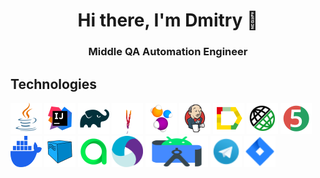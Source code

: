 <h1 align="center">Hi there, I'm Dmitry 👋</h1>
<h3 align="center">Middle QA Automation Engineer</h3>

## Technologies

<p align="left">
<img src="icons/Java.svg" width="50" height="50"  alt="Java"/></a>
<img src="icons/Idea.svg" width="50" height="50"  alt="IDEA"/></a>
<img src="icons/Gradle.svg" width="50" height="50"  alt="Gradle"/></a>
<img src="icons/Maven.svg" width="50" height="50"  alt="Maven"/></a>
<img src="icons/Selenide.svg" width="50" height="50"  alt="Selenide"/></a>
<img src="icons/Jenkins.svg" width="50" height="50"  alt="Jenkins"/></a>
<img src="icons/Allure_Report.svg" width="50" height="50"  alt="Allure_Report"/></a>
<img src="icons/RestAssured.svg" width="50" height="50"  alt="RestAssured"/></a>
<img src="icons/Junit5.svg" width="50" height="50"  alt="JUnit 5"/></a>
<img src="icons/Docker.svg" width="50" height="50"  alt="Docker"/></a>
<img src="icons/Selenoid.svg" width="50" height="50"  alt="Selenoid"/></a>
<img src="icons/Allure_TO.svg" width="50" height="50"  alt="Allure TestOps"/></a>
<img src="icons/Appium.svg" width="50" height="50"  alt="Appium"/></a>
<img src="icons/android.svg" width="100" height="50"  alt="android"/></a>
<img src="icons/Telegram.png" width="50" height="50"  alt="telegram"/></a>
<img src="icons/Jira.png" width="50" height="50"  alt="jira"/></a>
